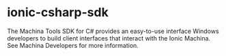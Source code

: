 # ionic-csharp-sdk
The Machina Tools SDK for C# provides an easy-to-use interface Windows developers to build client interfaces that interact with the Ionic Machina. See Machina Developers for more information.
